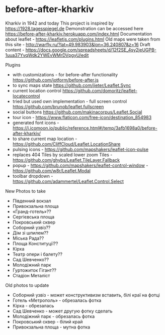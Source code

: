 # before-after-kharkiv
Kharkiv in 1942 and today
This project is inspired by https://1928.tagesspiegel.de
Demonstration can be accessed here https://before-after-kharkiv.herokuapp.com/index.html
Documentation about leaflet - https://leafletjs.com/plugins.html
Old maps were taken from this site - http://warfly.ru/?lat=49.983903&lon=36.240807&z=16
Draft content - https://docs.google.com/spreadsheets/d/12f2SE_4sy2jeUGPB-1uua37YvqWdk2YWEvWMrDVpgyU/edit

Plugins
 - with customizations - for before-after functionality https://github.com/jotform/before-after.js
 - to sync maps state https://github.com/jieter/Leaflet.Sync
 - current location control https://github.com/domoritz/leaflet-locatecontrol 
 - tried but used own implementation - full screen control https://github.com/brunob/leaflet.fullscreen 
 - social buttons https://github.com/makinacorpus/Leaflet.Social
 - tour icon - https://www.flaticon.com/free-icon/destination_854983
 - generated font icons - https://i.icomoon.io/public/reference.html#/temp/3afb1698a0/before-after-kharkiv/
 - to share current map location - https://github.com/CliffCloud/Leaflet.LocationShare
 - pulsing icons - https://github.com/mapshakers/leaflet-icon-pulse
 - replaces 404 Tiles by scaled lower zoom Tiles - https://github.com/ghybs/Leaflet.TileLayer.Fallback
 - popup - https://github.com/mapshakers/leaflet-control-window
         - https://github.com/w8r/Leaflet.Modal
 - toolbar dropdown - https://github.com/adammertel/Leaflet.Control.Select

New Photos to take
 - Південний вокзал 
 - Привокзальна площа
 - «Гранд-готель»??
 - Сергієвська площа
 - Покровський сквер
 - Соборний узвіз??
 - Дім зі шпилем??
 - Міська Рада??
 - Площа Конституції??
 - Кірха
 - Театр опери і балету??
 - Сад Шевченко??
 - Молодіжний парк
 - Гуртожиток Гігант??
 - Стадіон Металіст

Old photos to update
 - Соборний узвіз - может конструктивизм вставить, білі краї на фотці
 - Готель «Метрополь» - обрезалась фотка
 - Кірха - обрезалась
 - Сад Шевченко - может другую фотку сделать
 - Молодіжний парк - обрезалась фотка
 - Покровський сквер - білий край
 - Привокзальна площа - мутна фотка